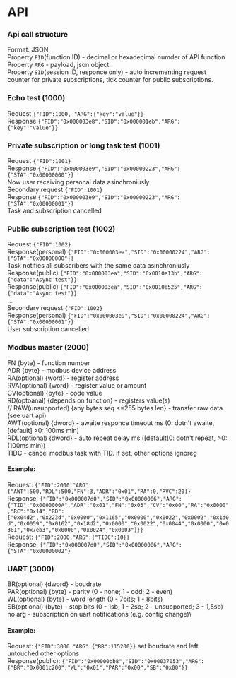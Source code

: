 # API

### Api call structure
Format: JSON\
Property `FID`(function ID) - decimal or hexadecimal numder of API function\
Property `ARG` - payload, json object\
Property `SID`(session ID, responce only) - auto incrementing request counter for private subscriptions, tick counter for public subscriptions.

### Echo test (1000)
Request `{"FID":1000, "ARG":{"key":"value"}}`\
Response `{"FID":"0x000003e8","SID":"0x000001eb","ARG":{"key":"value"}}`

### Private subscription or long task test (1001)
Request `{"FID":1001}`\
Response `{"FID":"0x000003e9","SID":"0x00000223","ARG":{"STA":"0x00000000"}}`\
Now user receiving personal data asinchroniusly\
Secondary request `{"FID":1001}`\
Response `{"FID":"0x000003e9","SID":"0x00000223","ARG":{"STA":"0x00000001"}}`\
Task and subscription cancelled

### Public subscription test (1002)
Request `{"FID":1002}`\
Response(personal) `{"FID":"0x000003ea","SID":"0x00000224","ARG":{"STA":"0x00000000"}}`\
Task notifies all subscribers with the same data asinchroniusly\
Response(public) `{"FID":"0x000003ea","SID":"0x0010e13b","ARG":{"data":"Async test"}}`\
Response(public) `{"FID":"0x000003ea","SID":"0x0010e525","ARG":{"data":"Async test"}}`\
...\
Secondary request `{"FID":1002}`\
Response(personal) `{"FID":"0x000003e9","SID":"0x00000224","ARG":{"STA":"0x00000001"}}`\
User subscription cancelled


### Modbus master (2000)
FN {byte} - function number\
ADR {byte} - modbus device address\
RA(optional) {word} - register address\
RVA(optional) {word} - register value or amount\
CV(optional) {byte} - code value\
RD(optoanal) {depends on function} - registers value(s)\
// RAW(unsupported) {any bytes seq <=255 bytes len} - transfer raw data (see uart api)\
AWT(optional) {dword} - awaite responce timeout ms (0: dotn't awaite, [default] >0: 100ms min)\
RDL(optional) {dword} - auto repeat delay ms ([default]0: dotn't repeat, >0:(100ms min))\
TIDC - cancel modbus task with TID. If set, other options ignoreg
#### Example:
Request: `{"FID":2000,"ARG":{"AWT":500,"RDL":500,"FN":3,"ADR":"0x01","RA":0,"RVC":20}}`\
Response: `{"FID":"0x000007d0","SID":"0x00000006","ARG":{"TID":"0x0000000A","ADR":"0x01","FN":"0x03","CV":"0x00","RA":"0x0000","RC":"0x14","RD":["0x04d2","0x223d","0x0000","0x1165","0x0000","0x0022","0x0002","0x1d0d","0x0059","0x0162","0x18d2","0x0000","0x0022","0x0044","0x0000","0x0381","0x7eb3","0x0000","0x0024","0x0003"]}}`\
Request: `{"FID":2000,"ARG":{"TIDC":10}}`\
Response: `{"FID":"0x000007d0","SID":"0x00000006","ARG":{"STA":"0x00000002"}`

### UART (3000)
BR(optional) {dword} - boudrate\
PAR(optional) {byte} - parity (0 - none; 1 - odd; 2 - even)\
WL(optional) {byte} - word length (0 - 7bits; 1 - 8bits)\
SB(optional) {byte} - stop bits (0 - 1sb; 1 - 2sb; 2 - unsupported; 3 - 1,5sb)\
no arg - subscription on uart notifications (e.g. config change)\
#### Example:
Request: `{"FID":3000,"ARG":{"BR":115200}}` set boudrate and left untouched other options\
Response(public): `{"FID":"0x00000bb8","SID":"0x00037053","ARG":{"BR":"0x0001c200","WL":"0x01","PAR":"0x00","SB":"0x00"}}`
